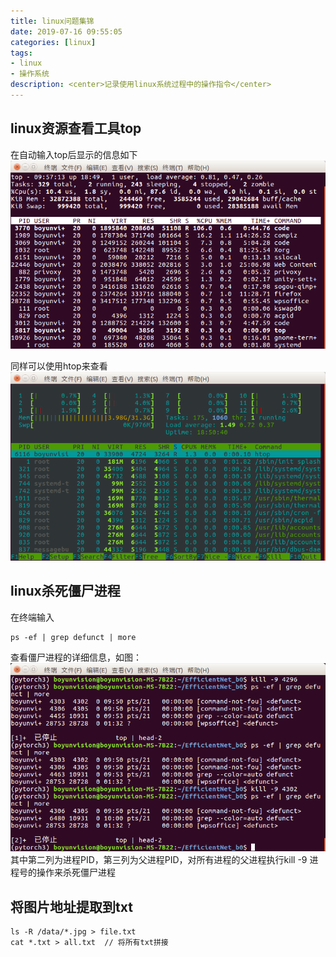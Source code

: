 ```yaml
---
title: linux问题集锦
date: 2019-07-16 09:55:05
categories: [linux]
tags:
- linux
- 操作系统
description: <center>记录使用linux系统过程中的操作指令</center>
---
```


## linux资源查看工具top

在自动输入top后显示的信息如下
![Top](linux问题集锦/top.png)

同样可以使用htop来查看
![htop](linux问题集锦/htop.png)

## linux杀死僵尸进程

在终端输入

```shell
ps -ef | grep defunct | more
```

查看僵尸进程的详细信息，如图：
![僵尸进程](linux问题集锦/僵尸进程.png)
其中第二列为进程PID，第三列为父进程PID，对所有进程的父进程执行kill -9 进程号的操作来杀死僵尸进程

## 将图片地址提取到txt

```shell
ls -R /data/*.jpg > file.txt
cat *.txt > all.txt  // 将所有txt拼接
```
